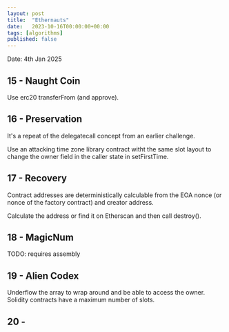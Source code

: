 ```yaml
---
layout: post
title:  "Ethernauts"
date:   2023-10-16T00:00:00+00:00
tags: [algorithms]
published: false
---
```


Date: 4th Jan 2025

## 15 - Naught Coin

Use erc20 transferFrom (and approve).

## 16 - Preservation

It's a repeat of the delegatecall concept from an earlier challenge.

Use an attacking time zone library contract witht the same slot layout to change the owner field in the caller state in setFirstTime.

## 17 - Recovery

Contract addresses are deterministically calculable from the EOA nonce (or nonce of the factory contract) and creator address.

Calculate the address or find it on Etherscan and then call destroy().

## 18 - MagicNum

TODO: requires assembly

## 19 - Alien Codex

Underflow the array to wrap around and be able to access the owner. Solidity contracts have a maximum number of slots.

## 20 - 
